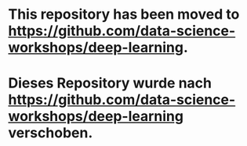 # This repository has been moved to https://github.com/data-science-workshops/deep-learning.

# Dieses Repository wurde nach https://github.com/data-science-workshops/deep-learning verschoben.